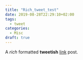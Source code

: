 ```yaml
---
title: "Rich_tweet_test"
date: 2019-08-28T22:29:10+02:00
tags:
  - tweet
categories:
  - Misc
draft: true
---
```


A _rich_ formatted **tweetish** [link](https://google.com) post.

